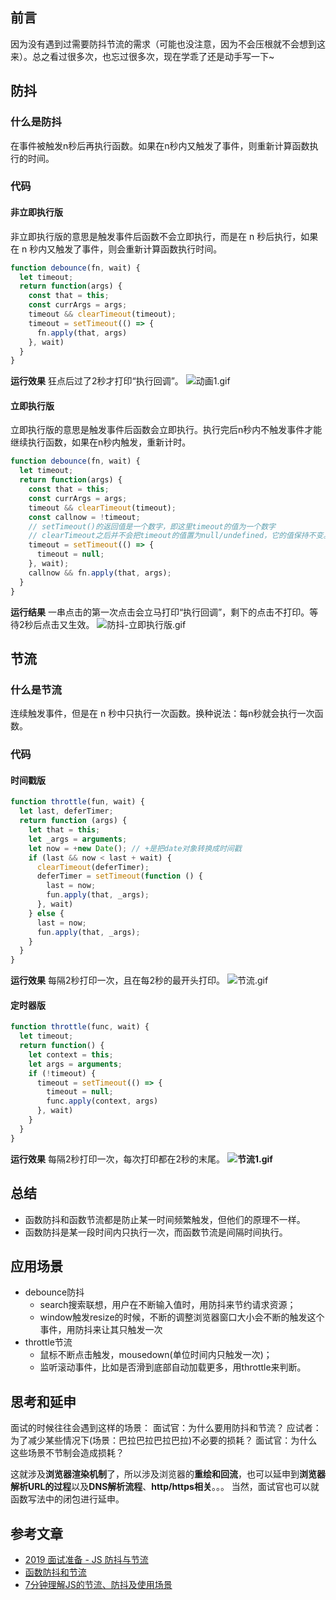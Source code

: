 ## 前言

因为没有遇到过需要防抖节流的需求（可能也没注意，因为不会压根就不会想到这来）。总之看过很多次，也忘过很多次，现在学乖了还是动手写一下~

## 防抖

### 什么是防抖

在事件被触发n秒后再执行函数。如果在n秒内又触发了事件，则重新计算函数执行的时间。

### 代码

#### 非立即执行版

非立即执行版的意思是触发事件后函数不会立即执行，而是在 n 秒后执行，如果在 n 秒内又触发了事件，则会重新计算函数执行时间。

```javascript
function debounce(fn, wait) {
  let timeout;
  return function(args) {
    const that = this;
    const currArgs = args;
    timeout && clearTimeout(timeout);
    timeout = setTimeout(() => {
      fn.apply(that, args)
    }, wait)
  }
}
```

**运行效果**
狂点后过了2秒才打印“执行回调”。
![动画1.gif](https://cdn.nlark.com/yuque/0/2021/gif/5380242/1626191208006-1b290648-b41c-4819-9989-0a8f49983aa3.gif#align=left&display=inline&height=289&margin=%5Bobject%20Object%5D&name=%E5%8A%A8%E7%94%BB1.gif&originHeight=289&originWidth=605&size=94264&status=done&style=shadow&width=605)

#### 立即执行版

立即执行版的意思是触发事件后函数会立即执行。执行完后n秒内不触发事件才能继续执行函数，如果在n秒内触发，重新计时。

```javascript
function debounce(fn, wait) {
  let timeout;
  return function(args) {
    const that = this;
    const currArgs = args;
    timeout && clearTimeout(timeout);
    const callnow = !timeout; 
    // setTimeout()的返回值是一个数字，即这里timeout的值为一个数字
    // clearTimeout之后并不会把timeout的值置为null/undefined，它的值保持不变。
    timeout = setTimeout(() => {
      timeout = null;
    }, wait);
    callnow && fn.apply(that, args);
  }
}
```

**运行结果**
一串点击的第一次点击会立马打印“执行回调”，剩下的点击不打印。等待2秒后点击又生效。
![防抖-立即执行版.gif](https://cdn.nlark.com/yuque/0/2021/gif/5380242/1626191221035-9ec19f46-cd81-4f91-a2e0-1a1d9887609c.gif#align=left&display=inline&height=289&margin=%5Bobject%20Object%5D&name=%E9%98%B2%E6%8A%96-%E7%AB%8B%E5%8D%B3%E6%89%A7%E8%A1%8C%E7%89%88.gif&originHeight=289&originWidth=605&size=130709&status=done&style=shadow&width=605)

## 节流

### 什么是节流

连续触发事件，但是在 n 秒中只执行一次函数。换种说法：每n秒就会执行一次函数。

### 代码

#### 时间戳版

```javascript
function throttle(fun, wait) {
  let last, deferTimer;
  return function (args) {
    let that = this;
    let _args = arguments;
    let now = +new Date(); // +是把date对象转换成时间戳
    if (last && now < last + wait) {
      clearTimeout(deferTimer);
      deferTimer = setTimeout(function () {
        last = now;
        fun.apply(that, _args);
      }, wait)
    } else {
      last = now;
      fun.apply(that, _args);
    }
  }
}
```

**运行效果**
每隔2秒打印一次，且在每2秒的最开头打印。
![节流.gif](https://cdn.nlark.com/yuque/0/2021/gif/5380242/1626191243713-bcdc37b6-8ece-44f0-866e-3b5224feb816.gif#align=left&display=inline&height=289&margin=%5Bobject%20Object%5D&name=%E8%8A%82%E6%B5%81.gif&originHeight=289&originWidth=605&size=98126&status=done&style=shadow&width=605)

#### 定时器版

```javascript
function throttle(func, wait) {
  let timeout;
  return function() {
    let context = this;
    let args = arguments;
    if (!timeout) {
      timeout = setTimeout(() => {
        timeout = null;
        func.apply(context, args)
      }, wait)
    }
  }
}
```

**运行效果**
每隔2秒打印一次，每次打印都在2秒的末尾。
**![节流1.gif](https://cdn.nlark.com/yuque/0/2021/gif/5380242/1626191252066-5aafd968-27b2-4a96-bb25-acd278470614.gif#align=left&display=inline&height=289&margin=%5Bobject%20Object%5D&name=%E8%8A%82%E6%B5%811.gif&originHeight=289&originWidth=605&size=108005&status=done&style=shadow&width=605)**

## 总结

- 函数防抖和函数节流都是防止某一时间频繁触发，但他们的原理不一样。
- 函数防抖是某一段时间内只执行一次，而函数节流是间隔时间执行。

## 应用场景

- debounce防抖
  - search搜索联想，用户在不断输入值时，用防抖来节约请求资源；
  - window触发resize的时候，不断的调整浏览器窗口大小会不断的触发这个事件，用防抖来让其只触发一次
- throttle节流
  - 鼠标不断点击触发，mousedown(单位时间内只触发一次)；
  - 监听滚动事件，比如是否滑到底部自动加载更多，用throttle来判断。

## 思考和延申

面试的时候往往会遇到这样的场景：
面试官：为什么要用防抖和节流？
应试者：为了减少某些情况下(场景：巴拉巴拉巴拉巴拉)不必要的损耗？
面试官：为什么这些场景不节制会造成损耗？

这就涉及**浏览器渲染机制**了，所以涉及浏览器的**重绘和回流**，也可以延申到**浏览器解析URL的过程**以及**DNS解析流程**、**http/https相关**。。。
当然，面试官也可以就函数写法中的闭包进行延申。

## 参考文章

- [2019 面试准备 - JS 防抖与节流](https://juejin.cn/post/6844903795420299278#heading-3)
- [函数防抖和节流](https://juejin.cn/post/6844903651278848014#heading-0)
- [7分钟理解JS的节流、防抖及使用场景](https://juejin.cn/post/6844903669389885453#heading-4)

